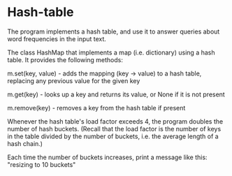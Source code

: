 # Hash-table
The program implements a hash table, and use it to answer queries about word frequencies in the input text.

The class HashMap that implements a map (i.e. dictionary) using a hash table. It provides the following methods:

m.set(key, value) - adds the mapping (key -> value) to a hash table, replacing any previous value for the given key

m.get(key) - looks up a key and returns its value, or None if it is not present

m.remove(key) - removes a key from the hash table if present

Whenever the hash table's load factor exceeds 4, the program doubles the number of hash buckets. (Recall that the load factor is the number of keys in the table divided by the number of buckets, i.e. the average length of a hash chain.)

Each time the number of buckets increases, print a message like this:
"resizing to 10 buckets"
